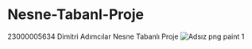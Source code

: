 # Nesne-Tabanl-Proje
23000005634 Dimitri Adımcılar Nesne Tabanlı Proje
![Adsız png paint 1](https://github.com/dimitriadmclr/Nesne-Tabanl-Proje/assets/73696340/b68330e5-8085-4cf5-80e7-5e2e5251e2ec)
